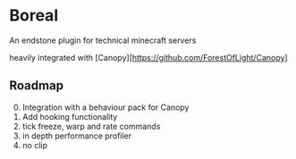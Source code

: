# Boreal
An endstone plugin for technical minecraft servers

heavily integrated with [Canopy][https://github.com/ForestOfLight/Canopy]

## Roadmap

0. Integration with a behaviour pack for Canopy
1. Add hooking functionality
2. tick freeze, warp and rate commands
3. in depth performance profiler
4. no clip

